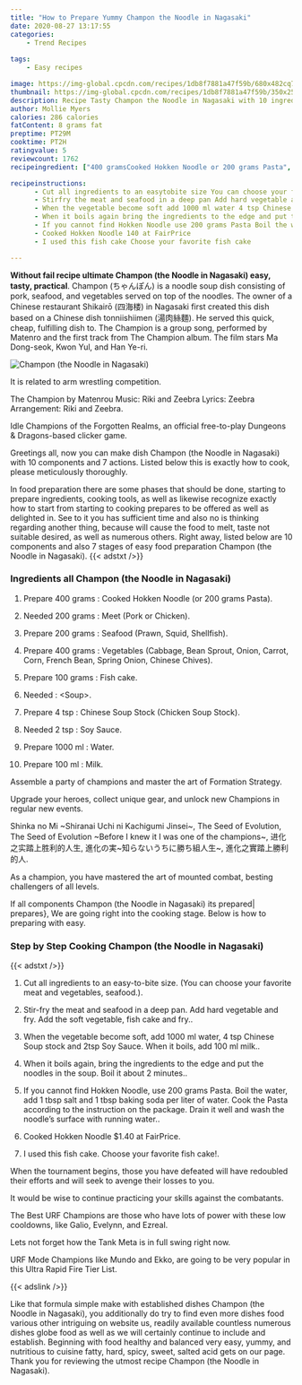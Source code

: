 ```yaml
---
title: "How to Prepare Yummy Champon the Noodle in Nagasaki"
date: 2020-08-27 13:17:55
categories:
    - Trend Recipes
    
tags:
    - Easy recipes

image: https://img-global.cpcdn.com/recipes/1db8f7881a47f59b/680x482cq70/champon-the-noodle-in-nagasaki-recipe-main-photo.jpg
thumbnail: https://img-global.cpcdn.com/recipes/1db8f7881a47f59b/350x250cq70/champon-the-noodle-in-nagasaki-recipe-main-photo.jpg
description: Recipe Tasty Champon the Noodle in Nagasaki with 10 ingredients and 7 stages of easy cooking.
author: Mollie Myers
calories: 286 calories
fatContent: 8 grams fat
preptime: PT29M
cooktime: PT2H
ratingvalue: 5
reviewcount: 1762
recipeingredient: ["400 gramsCooked Hokken Noodle or 200 grams Pasta", "200 gramsMeet Pork or Chicken", "200 gramsSeafood Prawn Squid Shellfish", "400 gramsVegetables Cabbage Bean Sprout Onion Carrot Corn French Bean Spring Onion Chinese Chives", "100 gramsFish cake", "Soup", "4 tspChinese Soup Stock Chicken Soup Stock", "2 tspSoy Sauce", "1000 mlWater", "100 mlMilk"]

recipeinstructions: 
      - Cut all ingredients to an easytobite size You can choose your favorite meat and vegetables seafood 
      - Stirfry the meat and seafood in a deep pan Add hard vegetable and fry Add the soft vegetable fish cake and fry 
      - When the vegetable become soft add 1000 ml water 4 tsp Chinese Soup stock and 2tsp Soy Sauce When it boils add 100 ml milk 
      - When it boils again bring the ingredients to the edge and put the noodles in the soup Boil it about 2 minutes 
      - If you cannot find Hokken Noodle use 200 grams Pasta Boil the water add 1 tbsp salt and 1 tbsp baking soda per liter of water Cook the Pasta according to the instruction on the package Drain it well and wash the noodles surface with running water 
      - Cooked Hokken Noodle 140 at FairPrice 
      - I used this fish cake Choose your favorite fish cake

---
```




**Without fail recipe ultimate Champon (the Noodle in Nagasaki) easy, tasty, practical**. Champon (ちゃんぽん) is a noodle soup dish consisting of pork, seafood, and vegetables served on top of the noodles. The owner of a Chinese restaurant Shikairō (四海楼) in Nagasaki first created this dish based on a Chinese dish tonniishiimen (湯肉絲麵). He served this quick, cheap, fulfilling dish to. The Champion is a group song, performed by Matenro and the first track from The Champion album. The film stars Ma Dong-seok, Kwon Yul, and Han Ye-ri.


![Champon (the Noodle in Nagasaki)](https://img-global.cpcdn.com/recipes/1db8f7881a47f59b/680x482cq70/champon-the-noodle-in-nagasaki-recipe-main-photo.jpg "Champon (the Noodle in Nagasaki)")



It is related to arm wrestling competition.

The Champion by Matenrou Music: Riki and Zeebra Lyrics: Zeebra Arrangement: Riki and Zeebra.

Idle Champions of the Forgotten Realms, an official free-to-play Dungeons &amp; Dragons-based clicker game.


Greetings all, now you can make dish Champon (the Noodle in Nagasaki) with 10 components and 7 actions. Listed below this is exactly how to cook, please meticulously thoroughly.

In food preparation there are some phases that should be done, starting to prepare ingredients, cooking tools, as well as likewise recognize exactly how to start from starting to cooking prepares to be offered as well as delighted in. See to it you has sufficient time and also no is thinking regarding another thing, because will cause the food to melt, taste not suitable desired, as well as numerous others. Right away, listed below are 10 components and also 7 stages of easy food preparation Champon (the Noodle in Nagasaki).
{{< adstxt />}}

### Ingredients all Champon (the Noodle in Nagasaki)


1. Prepare 400 grams : Cooked Hokken Noodle (or 200 grams Pasta).

1. Needed 200 grams : Meet (Pork or Chicken).

1. Prepare 200 grams : Seafood (Prawn, Squid, Shellfish).

1. Prepare 400 grams : Vegetables (Cabbage, Bean Sprout, Onion, Carrot, Corn, French Bean, Spring Onion, Chinese Chives).

1. Prepare 100 grams : Fish cake.

1. Needed  : &lt;Soup&gt;.

1. Prepare 4 tsp : Chinese Soup Stock (Chicken Soup Stock).

1. Needed 2 tsp : Soy Sauce.

1. Prepare 1000 ml : Water.

1. Prepare 100 ml : Milk.


Assemble a party of champions and master the art of Formation Strategy.

Upgrade your heroes, collect unique gear, and unlock new Champions in regular new events.

Shinka no Mi ~Shiranai Uchi ni Kachigumi Jinsei~, The Seed of Evolution, The Seed of Evolution ~Before I knew it I was one of the champions~, 进化之实踏上胜利的人生, 進化の実~知らないうちに勝ち組人生~, 進化之實踏上勝利的人.

As a champion, you have mastered the art of mounted combat, besting challengers of all levels.


If all components Champon (the Noodle in Nagasaki) its prepared| prepares}, We are going right into the cooking stage. Below is how to preparing with easy.

### Step by Step Cooking Champon (the Noodle in Nagasaki)

{{< adstxt />}}


1. Cut all ingredients to an easy-to-bite size. (You can choose your favorite meat and vegetables, seafood.).



1. Stir-fry the meat and seafood in a deep pan. Add hard vegetable and fry. Add the soft vegetable, fish cake and fry..



1. When the vegetable become soft, add 1000 ml water, 4 tsp Chinese Soup stock and 2tsp Soy Sauce. When it boils, add 100 ml milk..



1. When it boils again, bring the ingredients to the edge and put the noodles in the soup. Boil it about 2 minutes..



1. If you cannot find Hokken Noodle, use 200 grams Pasta. Boil the water, add 1 tbsp salt and 1 tbsp baking soda per liter of water. Cook the Pasta according to the instruction on the package. Drain it well and wash the noodle’s surface with running water..



1. Cooked Hokken Noodle $1.40 at FairPrice.



1. I used this fish cake. Choose your favorite fish cake!.




When the tournament begins, those you have defeated will have redoubled their efforts and will seek to avenge their losses to you.

It would be wise to continue practicing your skills against the combatants.

The Best URF Champions are those who have lots of power with these low cooldowns, like Galio, Evelynn, and Ezreal.

Lets not forget how the Tank Meta is in full swing right now.

URF Mode Champions like Mundo and Ekko, are going to be very popular in this Ultra Rapid Fire Tier List.


{{< adslink />}}

Like that formula simple make with established dishes Champon (the Noodle in Nagasaki), you additionally do try to find even more dishes food various other intriguing on website us, readily available countless numerous dishes globe food as well as we will certainly continue to include and establish. Beginning with food healthy and balanced very easy, yummy, and nutritious to cuisine fatty, hard, spicy, sweet, salted acid gets on our page. Thank you for reviewing the utmost recipe Champon (the Noodle in Nagasaki).
